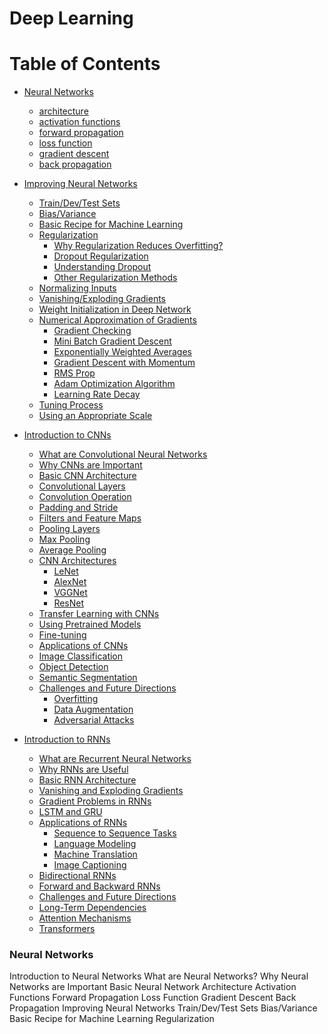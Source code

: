 # Deep Learning

# Table of Contents
- [Neural Networks](#data-structures)
  - [architecture](#Architecture)
  - [activation functions](#linked-list)
  - [forward propagation](#forward-propagation)
  - [loss function](#loss-function)
  - [gradient descent](#gradient-descent)
  - [back propagation](#back-propagation)

- [Improving Neural Networks](#improving-neural-networks)
  - [Train/Dev/Test Sets](#train-dev-test-sets)
  - [Bias/Variance](#bias-variance)
  - [Basic Recipe for Machine Learning](#basic-recipe-for-machine-learning)
  - [Regularization](#regularization)
    - [Why Regularization Reduces Overfitting?](#why-regularization-reduces-overfitting)
    - [Dropout Regularization](#dropout-regularization)
    - [Understanding Dropout](#understanding-dropout)
    - [Other Regularization Methods](#other-regularization-methods)
  - [Normalizing Inputs](#normalizing-inputs)
  - [Vanishing/Exploding Gradients](#vanishing-exploding-gradients)
  - [Weight Initialization in Deep Network](#weight-initialization-in-deep-network)
  - [Numerical Approximation of Gradients](#numerical-approximation-of-gradients)
    - [Gradient Checking](#gradient-checking)
    - [Mini Batch Gradient Descent](#mini-batch-gradient-descent)
    - [Exponentially Weighted Averages](#exponentially-weighted-averages)
    - [Gradient Descent with Momentum](#gradient-descent-with-momentum)
    - [RMS Prop](#rms-prop)
    - [Adam Optimization Algorithm](#adam-optimization-algorithm)
    - [Learning Rate Decay](#learning-rate-decay)
  - [Tuning Process](#tuning-process)
  - [Using an Appropriate Scale](#using-an-appropriate-scale)
 
- [Introduction to CNNs](#introduction-to-cnns)
  - [What are Convolutional Neural Networks](#what-are-convolutional-neural-networks)
  - [Why CNNs are Important](#why-cnns-are-important)
  - [Basic CNN Architecture](#basic-cnn-architecture)
  - [Convolutional Layers](#convolutional-layers)
  - [Convolution Operation](#convolution-operation)
  - [Padding and Stride](#padding-and-stride)
  - [Filters and Feature Maps](#filters-and-feature-maps)
  - [Pooling Layers](#pooling-layers)
  - [Max Pooling](#max-pooling)
  - [Average Pooling](#average-pooling)
  - [CNN Architectures](#cnn-architectures)
    - [LeNet](#lenet)
    - [AlexNet](#alexnet)
    - [VGGNet](#vggnet)
    - [ResNet](#resnet)
  - [Transfer Learning with CNNs](#transfer-learning-with-cnns)
  - [Using Pretrained Models](#using-pretrained-models)
  - [Fine-tuning](#fine-tuning)
  - [Applications of CNNs](#applications-of-cnns)
  - [Image Classification](#image-classification)
  - [Object Detection](#object-detection)
  - [Semantic Segmentation](#semantic-segmentation)
  - [Challenges and Future Directions](#challenges-and-future-directions)
    - [Overfitting](#overfitting)
    - [Data Augmentation](#data-augmentation)
    - [Adversarial Attacks](#adversarial-attacks)

- [Introduction to RNNs](#introduction-to-rnns)
  - [What are Recurrent Neural Networks](#what-are-recurrent-neural-networks)
  - [Why RNNs are Useful](#why-rnns-are-useful)
  - [Basic RNN Architecture](#basic-rnn-architecture)
  - [Vanishing and Exploding Gradients](#vanishing-and-exploding-gradients)
  - [Gradient Problems in RNNs](#gradient-problems-in-rnns)
  - [LSTM and GRU](#lstm-and-gru)
  - [Applications of RNNs](#applications-of-rnns)
    - [Sequence to Sequence Tasks](#sequence-to-sequence-tasks)
    - [Language Modeling](#language-modeling)
    - [Machine Translation](#machine-translation)
    - [Image Captioning](#image-captioning)
  - [Bidirectional RNNs](#bidirectional-rnns)
  - [Forward and Backward RNNs](#forward-and-backward-rnns)
  - [Challenges and Future Directions](#challenges-and-future-directions)
  - [Long-Term Dependencies](#long-term-dependencies)
  - [Attention Mechanisms](#attention-mechanisms)
  - [Transformers](#Transformers)

  
### Neural Networks
Introduction to Neural Networks
What are Neural Networks?
Why Neural Networks are Important
Basic Neural Network Architecture
Activation Functions
Forward Propagation
Loss Function
Gradient Descent
Back Propagation
Improving Neural Networks
Train/Dev/Test Sets
Bias/Variance
Basic Recipe for Machine Learning
Regularization
